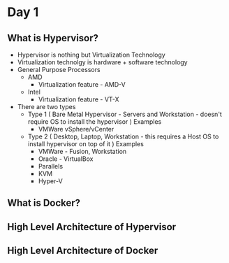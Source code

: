 # Day 1

## What is Hypervisor?
- Hypervisor is nothing but Virtualization Technology
- Virtualization technolgy is hardware + software technology
- General Purpose Processors
  - AMD
    - Virtualization feature - AMD-V
  - Intel
    - Virtualization feature - VT-X
- There are two types
  - Type 1 ( Bare Metal Hypervisor  - Servers and Workstation - doesn't require OS to install the hypervisor )
    Examples
    - VMWare vSphere/vCenter
  - Type 2 ( Desktop, Laptop, Workstation - this requires a Host OS to install hypervisor on top of it )
    Examples
    - VMWare - Fusion, Workstation
    - Oracle - VirtualBox
    - Parallels
    - KVM
    - Hyper-V
## What is Docker?

## High Level Architecture of Hypervisor

## High Level Architecture of Docker



